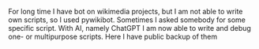 For long time I have bot on wikimedia projects, but I am not able to write own scripts, so I used pywikibot.
Sometimes I asked somebody for some specific script.
With AI, namely ChatGPT I am now able to write and debug one- or multipurpose scripts.
Here I have public backup of them
